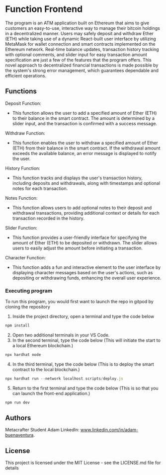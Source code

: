# Function Frontend

The program is an ATM application built on Ethereum that aims to give customers an easy-to-use, interactive way to manage their bitcoin holdings in a decentralized manner. Users may safely deposit and withdraw Ether (ETH) while taking use of a dynamic React-built user interface by utilizing MetaMask for wallet connection and smart contracts implemented on the Ethereum network. Real-time balance updates, transaction history tracking with optional comments, and slider input for easy transaction amount specification are just a few of the features that the program offers. This novel approach to decentralized financial transactions is made possible by the system's strong error management, which guarantees dependable and efficient operations.


## Functions

Deposit Function: 

- This function allows the user to add a specified amount of Ether (ETH) to their balance in the smart contract. The amount is determined by a slider input, and the transaction is confirmed with a success message.

Withdraw Function: 

- This function enables the user to withdraw a specified amount of Ether (ETH) from their balance in the smart contract. If the withdrawal amount exceeds the available balance, an error message is displayed to notify the user.

History Function: 

- This function tracks and displays the user's transaction history, including deposits and withdrawals, along with timestamps and optional notes for each transaction.

Notes Function: 

- This function allows users to add optional notes to their deposit and withdrawal transactions, providing additional context or details for each transaction recorded in the history.

Slider Function: 

- This function provides a user-friendly interface for specifying the amount of Ether (ETH) to be deposited or withdrawn. The slider allows users to easily adjust the amount before initiating a transaction.

Character Function: 

- This function adds a fun and interactive element to the user interface by displaying character messages based on the user's actions, such as depositing or withdrawing funds, enhancing the overall user experience.

### Executing program
To run this program, you would first want to launch the repo in gitpod by cloning the repository

1. Inside the project directory, open a terminal and type the code below
```javascript
npm install
```
2. Open two additional terminals in your VS Code.
3. In the second terminal, type the code below (This will initiate the start to a local Ethereum blockchain.)
```javascript
npx hardhat node
```
4. In the third terminal, type the code below (This is to deploy the smart contract to the local blockchain.)
```javascript
npx hardhat run --network localhost scripts/deploy.js 
```
5. Return to the first terminal and type the code below (This is so that you can launch the front-end application.) 
```javascript
npm run dev
```

## Authors

Metacrafter Student Adam
LinkedIn: www.linkedin.com/in/adam-buenaventura.

## License

This project is licensed under the MIT License - see the LICENSE.md file for details
